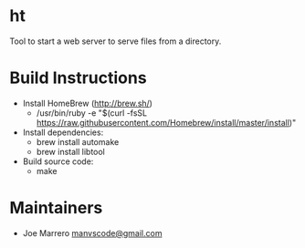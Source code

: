 ht
=====================
Tool to start a web server to serve files from a directory.

Build Instructions
=====================
* Install HomeBrew (http://brew.sh/)
    * /usr/bin/ruby -e "$(curl -fsSL https://raw.githubusercontent.com/Homebrew/install/master/install)"
* Install dependencies:
    * brew install automake
    * brew install libtool
* Build source code:
    * make

Maintainers
=====================
* Joe Marrero <manvscode@gmail.com>
